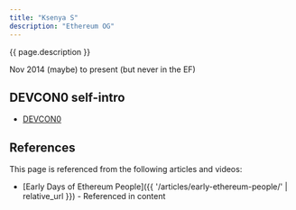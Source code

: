 ```yaml
---
title: "Ksenya S"
description: "Ethereum OG"
---
```


{{ page.description }}

Nov 2014 (maybe) to present (but never in the EF)

## DEVCON0 self-intro
- [DEVCON0](https://youtu.be/_BvvUlKDqp0?t=33m)

## References

This page is referenced from the following articles and videos:

- [Early Days of Ethereum People]({{ '/articles/early-ethereum-people/' | relative_url }}) - Referenced in content

